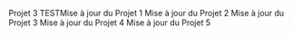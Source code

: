 Projet 3 TESTMise à jour du Projet 1
Mise à jour du Projet 2
Mise à jour du Projet 3
Mise à jour du Projet 4
Mise à jour du Projet 5
